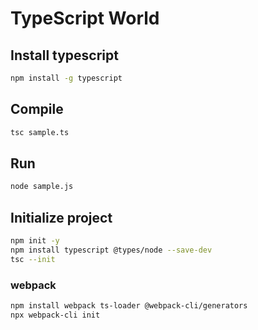 # TypeScript World

## Install typescript

```bash
npm install -g typescript
```

## Compile

```bash
tsc sample.ts
```

## Run

```bash
node sample.js
```

## Initialize project

```bash
npm init -y
npm install typescript @types/node --save-dev
tsc --init
```

### webpack

```bash
npm install webpack ts-loader @webpack-cli/generators
npx webpack-cli init
```

